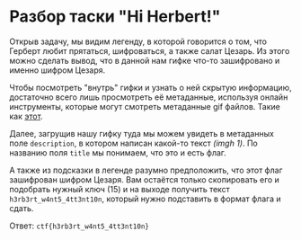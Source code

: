 # Разбор таски "Hi Herbert!"

Открыв задачу, мы видим легенду, в которой говорится о том, что Герберт любит прятаться, шифроваться, а также салат Цезарь. Из этого можно сделать вывод, что в данной нам гифке что-то зашифровано и именно шифром Цезаря. 

Чтобы посмотреть "внутрь" гифки и узнать о ней скрытую информацию, достаточно всего лишь просмотреть её метаданные, используя онлайн инструменты, которые могут смотреть метаданные gif файлов. Такие как [этот](https://products.groupdocs.app/metadata/gif). 

Далее, загрущив нашу гифку туда мы можем увидеть в метаданных поле `description`, в котором написан какой-то текст *(imgh 1)*. По названию поля `title` мы понимаем, что это и есть флаг. 

А также из подсказки в легенде разумно предположить, что этот флаг зашифрован шифром Цезаря. Вам остаётся только скопировать его и подобрать нужный ключ (15) и на выходе получить текст ```h3rb3rt_w4nt5_4tt3nt10n```, который нужно подставить в формат флага и сдать.

Ответ: `ctf{h3rb3rt_w4nt5_4tt3nt10n}`